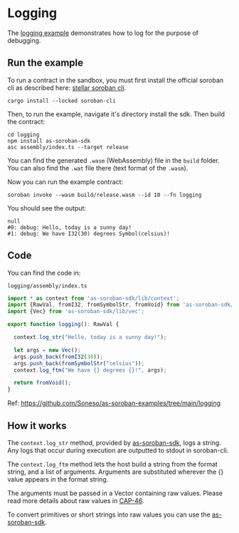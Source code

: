 # Logging

The [logging example](https://github.com/Soneso/as-soroban-examples/tree/main/logging) demonstrates how to log for the purpose of debugging.


## Run the example

To run a contract in the sandbox, you must first install the official soroban cli as described here: [stellar soroban cli](https://github.com/stellar/soroban-cli).

```shell
cargo install --locked soroban-cli
```

Then, to run the example, navigate it's directory install the sdk. Then build the contract:

```shell
cd logging
npm install as-soroban-sdk
asc assembly/index.ts --target release
```

You can find the generated ```.wasm``` (WebAssembly) file in the ```build``` folder. You can also find the ```.wat``` file there (text format of the ```.wasm```).

Now you can run the example contract:

```shell
soroban invoke --wasm build/release.wasm --id 10 --fn logging
```

You should see the output:
```shell
null
#0: debug: Hello, today is a sunny day!
#1: debug: We have I32(30) degrees Symbol(celsius)!
```

## Code

You can find the code in:

```shell
logging/assembly/index.ts
```

```typescript
import * as context from 'as-soroban-sdk/lib/context';
import {RawVal, fromI32, fromSymbolStr, fromVoid} from 'as-soroban-sdk/lib/value';
import {Vec} from 'as-soroban-sdk/lib/vec';

export function logging(): RawVal {

  context.log_str("Hello, today is a sunny day!");

  let args = new Vec();
  args.push_back(fromI32(30));
  args.push_back(fromSymbolStr("celsius"));
  context.log_ftm("We have {} degrees {}!", args);

  return fromVoid();
}
```

Ref: https://github.com/Soneso/as-soroban-examples/tree/main/logging

## How it works

The ```context.log_str``` method, provided by [as-soroban-sdk](https://github.com/Soneso/as-soroban-sdk), logs a string. Any logs that occur during execution are outputted to stdout in soroban-cli.

The ```context.log_ftm``` method lets the host build a string from the format string, and a list of arguments. Arguments are substituted wherever the {} value appears in the format string.

The arguments must be passed in a Vector containing raw values. Please read more details about raw values in [CAP-46](https://github.com/stellar/stellar-protocol/blob/master/core/cap-0046.md#host-value-type).

To convert primitives or short strings into raw values you can use the [as-soroban-sdk](https://github.com/Soneso/as-soroban-sdk).
